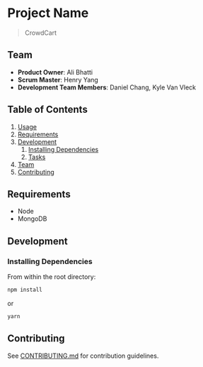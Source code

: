 # Project Name

>CrowdCart

## Team

  - __Product Owner__: Ali Bhatti
  - __Scrum Master__: Henry Yang
  - __Development Team Members__: Daniel Chang, Kyle Van Vleck

## Table of Contents

1. [Usage](#Usage)
1. [Requirements](#requirements)
1. [Development](#development)
    1. [Installing Dependencies](#installing-dependencies)
    1. [Tasks](#tasks)
1. [Team](#team)
1. [Contributing](#contributing)

## Requirements

- Node
- MongoDB

## Development

### Installing Dependencies

From within the root directory:

```sh
npm install
```
or
```sh
yarn
```

## Contributing

See [CONTRIBUTING.md](CONTRIBUTING.md) for contribution guidelines.
